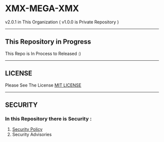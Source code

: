 # XMX-MEGA-XMX
v2.0.1 in This Organization
( v1.0.0 is Private Repository )



******************************

## This Repository in Progress

This Repo is In Process to Released :)

******************************

## LICENSE

Please See The License
[MIT LICENSE](https://github.com/X-MEGA-X/XMX-MEGA-XMX/blob/master/LICENSE)

******************************

## SECURITY

### In this Repository there is Security : 
1. [Security Policy](https://github.com/X-MEGA-X/XMX-MEGA-XMX/blob/master/SECURITY.md)
2. Security Advisories
